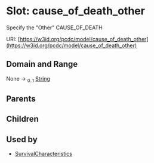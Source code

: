 
# Slot: cause_of_death_other


Specify the "Other" CAUSE_OF_DEATH

URI: [https://w3id.org/pcdc/model/cause_of_death_other](https://w3id.org/pcdc/model/cause_of_death_other)


## Domain and Range

None &#8594;  <sub>0..1</sub> [String](types/String.md)

## Parents


## Children


## Used by

 * [SurvivalCharacteristics](SurvivalCharacteristics.md)
